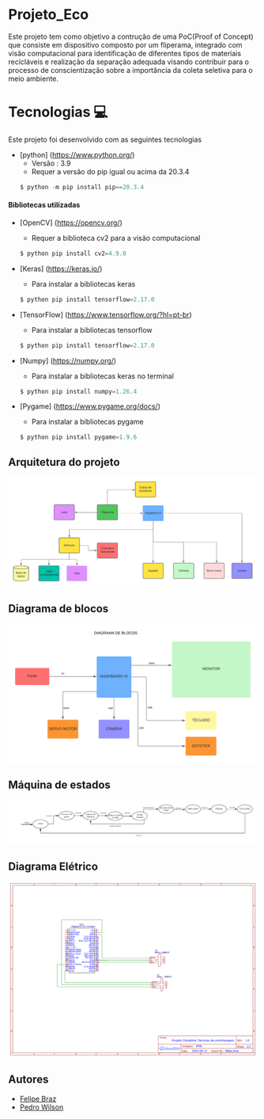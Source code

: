 # Projeto_Eco

Este projeto tem como objetivo a contrução de uma PoC(Proof of Concept) que consiste em dispositivo composto por um fliperama, integrado com visão computacional para identificação de diferentes tipos de materiais recicláveis e realização da separação adequada visando contribuir para o processo de conscientização sobre a importância da coleta seletiva para o meio ambiente.

# Tecnologias 💻

Este projeto foi desenvolvido com as seguintes tecnologias 

- [python] (https://www.python.org/)
   - Versão : 3.9
  - Requer a versão do pip igual ou acima da 20.3.4
  ~~~python
  $ python -m pip install pip==20.3.4
  ~~~~
#### Bibliotecas utilizadas 
- [OpenCV] (https://opencv.org/)
  - Requer a biblioteca cv2 para a visão computacional
  ~~~ python 
  $ python pip install cv2=4.9.0  
  ~~~
  
- [Keras] (https://keras.io/)
  - Para instalar a bibliotecas keras 
  ~~~ python  
  $ python pip install tensorflow=2.17.0
  ~~~
- [TensorFlow] (https://www.tensorflow.org/?hl=pt-br)  
  - Para instalar a bibliotecas tensorflow
  ~~~ python  
  $ python pip install tensorflow=2.17.0
  ~~~

- [Numpy] (https://numpy.org/)
  - Para instalar a bibliotecas keras no terminal
  ~~~ python 
  $ python pip install numpy=1.26.4
  ~~~~

- [Pygame] (https://www.pygame.org/docs/)
  - Para instalar a bibliotecas pygame  
  ~~~ python 
  $ python pip install pygame=1.9.6
  ~~~

## Arquitetura do projeto

![Diagrama de Arquitetura](Images/Arquitetura_projeto.png)

## Diagrama de blocos 

![Diagrama de blocos](Images/Diagrama_de_blocos.png)

## Máquina de estados

![Máquina de Estados](Images/Maquina_de_estados.png)

## Diagrama Elétrico

![Diagrama elétrico](Images/Esquematico_conexao_servos.png)


  

## Autores
- [Felipe Braz](https://github.com/felipebrazfb333)
- [Pedro Wilson](https://github.com/Pwsouza)








